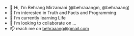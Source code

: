 - 👋 Hi, I’m Behrang Mirzamani (@behraaangm, @behraaang)
- 👀 I’m interested in Truth and Facts and Programming 
- 🌱 I’m currently learning Life
- 💞️ I’m looking to collaborate on ...
- 📫 reach me on behraaang@gmail.com

<!---
behraaangm/behraaangm is a ✨ special ✨ repository because its `README.md` (this file) appears on your GitHub profile.
You can click the Preview link to take a look at your changes.
--->
